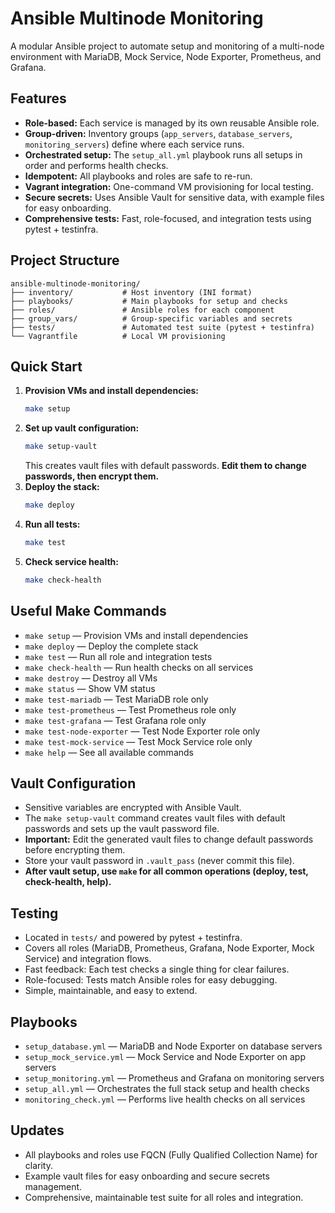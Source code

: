 # Ansible Multinode Monitoring

A modular Ansible project to automate setup and monitoring of a multi-node environment with MariaDB, Mock Service, Node Exporter, Prometheus, and Grafana.

## Features
- **Role-based:** Each service is managed by its own reusable Ansible role.
- **Group-driven:** Inventory groups (`app_servers`, `database_servers`, `monitoring_servers`) define where each service runs.
- **Orchestrated setup:** The `setup_all.yml` playbook runs all setups in order and performs health checks.
- **Idempotent:** All playbooks and roles are safe to re-run.
- **Vagrant integration:** One-command VM provisioning for local testing.
- **Secure secrets:** Uses Ansible Vault for sensitive data, with example files for easy onboarding.
- **Comprehensive tests:** Fast, role-focused, and integration tests using pytest + testinfra.

## Project Structure
```
ansible-multinode-monitoring/
├── inventory/           # Host inventory (INI format)
├── playbooks/           # Main playbooks for setup and checks
├── roles/               # Ansible roles for each component
├── group_vars/          # Group-specific variables and secrets
├── tests/               # Automated test suite (pytest + testinfra)
└── Vagrantfile          # Local VM provisioning
```

## Quick Start
1. **Provision VMs and install dependencies:**
   ```bash
   make setup
   ```
2. **Set up vault configuration:**
   ```bash
   make setup-vault
   ```
   This creates vault files with default passwords. **Edit them to change passwords, then encrypt them.**
3. **Deploy the stack:**
   ```bash
   make deploy
   ```
4. **Run all tests:**
   ```bash
   make test
   ```
5. **Check service health:**
   ```bash
   make check-health
   ```

## Useful Make Commands
- `make setup` — Provision VMs and install dependencies
- `make deploy` — Deploy the complete stack
- `make test` — Run all role and integration tests
- `make check-health` — Run health checks on all services
- `make destroy` — Destroy all VMs
- `make status` — Show VM status
- `make test-mariadb` — Test MariaDB role only
- `make test-prometheus` — Test Prometheus role only
- `make test-grafana` — Test Grafana role only
- `make test-node-exporter` — Test Node Exporter role only
- `make test-mock-service` — Test Mock Service role only
- `make help` — See all available commands

## Vault Configuration
- Sensitive variables are encrypted with Ansible Vault.
- The `make setup-vault` command creates vault files with default passwords and sets up the vault password file.
- **Important:** Edit the generated vault files to change default passwords before encrypting them.
- Store your vault password in `.vault_pass` (never commit this file).
- **After vault setup, use `make` for all common operations (deploy, test, check-health, help).**

## Testing
- Located in `tests/` and powered by pytest + testinfra.
- Covers all roles (MariaDB, Prometheus, Grafana, Node Exporter, Mock Service) and integration flows.
- Fast feedback: Each test checks a single thing for clear failures.
- Role-focused: Tests match Ansible roles for easy debugging.
- Simple, maintainable, and easy to extend.

## Playbooks
- `setup_database.yml` — MariaDB and Node Exporter on database servers
- `setup_mock_service.yml` — Mock Service and Node Exporter on app servers
- `setup_monitoring.yml` — Prometheus and Grafana on monitoring servers
- `setup_all.yml` — Orchestrates the full stack setup and health checks
- `monitoring_check.yml` — Performs live health checks on all services

## Updates
- All playbooks and roles use FQCN (Fully Qualified Collection Name) for clarity.
- Example vault files for easy onboarding and secure secrets management.
- Comprehensive, maintainable test suite for all roles and integration.
